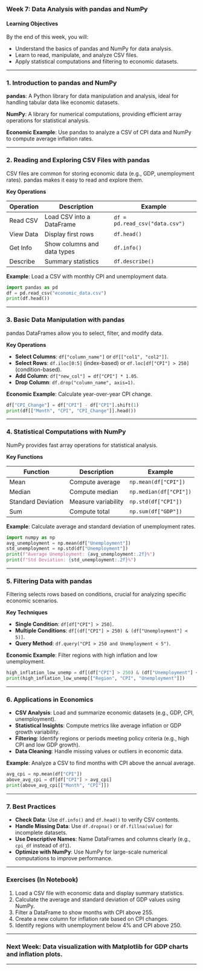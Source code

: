 
### Week 7: Data Analysis with pandas and NumPy

#### Learning Objectives

By the end of this week, you will:

* Understand the basics of pandas and NumPy for data analysis.
* Learn to read, manipulate, and analyze CSV files.
* Apply statistical computations and filtering to economic datasets.

---

### 1. Introduction to pandas and NumPy

**pandas**: A Python library for data manipulation and analysis, ideal for handling tabular data like economic datasets.

**NumPy**: A library for numerical computations, providing efficient array operations for statistical analysis.

**Economic Example**: Use pandas to analyze a CSV of CPI data and NumPy to compute average inflation rates.

---

### 2. Reading and Exploring CSV Files with pandas

CSV files are common for storing economic data (e.g., GDP, unemployment rates). pandas makes it easy to read and explore them.

**Key Operations**

| Operation | Description                 | Example                        |
| --------- | --------------------------- | ------------------------------ |
| Read CSV  | Load CSV into a DataFrame   | `df = pd.read_csv("data.csv")` |
| View Data | Display first rows          | `df.head()`                    |
| Get Info  | Show columns and data types | `df.info()`                    |
| Describe  | Summary statistics          | `df.describe()`                |

**Example**: Load a CSV with monthly CPI and unemployment data.

```python
import pandas as pd
df = pd.read_csv("economic_data.csv")
print(df.head())
```

---

### 3. Basic Data Manipulation with pandas

pandas DataFrames allow you to select, filter, and modify data.

**Key Operations**

* **Select Columns**: `df["column_name"]` or `df[["col1", "col2"]]`.
* **Select Rows**: `df.iloc[0:5]` (index-based) or `df.loc[df["CPI"] > 250]` (condition-based).
* **Add Column**: `df["new_col"] = df["CPI"] * 1.05`.
* **Drop Column**: `df.drop("column_name", axis=1)`.

**Economic Example**: Calculate year-over-year CPI change.

```python
df["CPI_Change"] = df["CPI"] - df["CPI"].shift(1)
print(df[["Month", "CPI", "CPI_Change"]].head())
```

---

### 4. Statistical Computations with NumPy

NumPy provides fast array operations for statistical analysis.

**Key Functions**

| Function           | Description         | Example                |
| ------------------ | ------------------- | ---------------------- |
| Mean               | Compute average     | `np.mean(df["CPI"])`   |
| Median             | Compute median      | `np.median(df["CPI"])` |
| Standard Deviation | Measure variability | `np.std(df["CPI"])`    |
| Sum                | Compute total       | `np.sum(df["GDP"])`    |

**Example**: Calculate average and standard deviation of unemployment rates.

```python
import numpy as np
avg_unemployment = np.mean(df["Unemployment"])
std_unemployment = np.std(df["Unemployment"])
print(f"Average Unemployment: {avg_unemployment:.2f}%")
print(f"Std Deviation: {std_unemployment:.2f}%")
```

---

### 5. Filtering Data with pandas

Filtering selects rows based on conditions, crucial for analyzing specific economic scenarios.

**Key Techniques**

* **Single Condition**: `df[df["CPI"] > 250]`.
* **Multiple Conditions**: `df[(df["CPI"] > 250) & (df["Unemployment"] < 5)]`.
* **Query Method**: `df.query("CPI > 250 and Unemployment < 5")`.

**Economic Example**: Filter regions with high inflation and low unemployment.

```python
high_inflation_low_unemp = df[(df["CPI"] > 250) & (df["Unemployment"] < 5)]
print(high_inflation_low_unemp[["Region", "CPI", "Unemployment"]])
```

---

### 6. Applications in Economics

* **CSV Analysis**: Load and summarize economic datasets (e.g., GDP, CPI, unemployment).
* **Statistical Insights**: Compute metrics like average inflation or GDP growth variability.
* **Filtering**: Identify regions or periods meeting policy criteria (e.g., high CPI and low GDP growth).
* **Data Cleaning**: Handle missing values or outliers in economic data.

**Example**: Analyze a CSV to find months with CPI above the annual average.

```python
avg_cpi = np.mean(df["CPI"])
above_avg_cpi = df[df["CPI"] > avg_cpi]
print(above_avg_cpi[["Month", "CPI"]])
```

---

### 7. Best Practices

* **Check Data**: Use `df.info()` and `df.head()` to verify CSV contents.
* **Handle Missing Data**: Use `df.dropna()` or `df.fillna(value)` for incomplete datasets.
* **Use Descriptive Names**: Name DataFrames and columns clearly (e.g., `cpi_df` instead of `df1`).
* **Optimize with NumPy**: Use NumPy for large-scale numerical computations to improve performance.

---

### Exercises (In Notebook)

1. Load a CSV file with economic data and display summary statistics.
2. Calculate the average and standard deviation of GDP values using NumPy.
3. Filter a DataFrame to show months with CPI above 255.
4. Create a new column for inflation rate based on CPI changes.
5. Identify regions with unemployment below 4% and CPI above 250.

---

### Next Week: Data visualization with Matplotlib for GDP charts and inflation plots.

---


